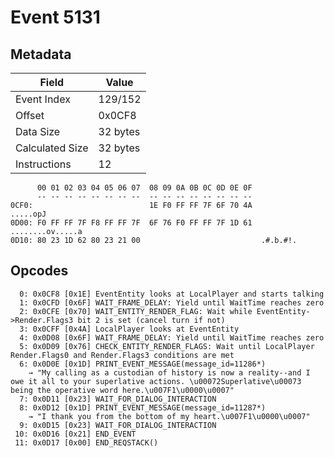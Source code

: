# Event 5131

## Metadata

| Field           | Value    |
|-----------------|----------|
| Event Index     | 129/152  |
| Offset          | 0x0CF8   |
| Data Size       | 32 bytes |
| Calculated Size | 32 bytes |
| Instructions    | 12       |

```
      00 01 02 03 04 05 06 07  08 09 0A 0B 0C 0D 0E 0F
      -- -- -- -- -- -- -- --  -- -- -- -- -- -- -- --
0CF0:                          1E F0 FF FF 7F 6F 70 4A          .....opJ
0D00: F0 FF FF 7F F8 FF FF 7F  6F 76 F0 FF FF 7F 1D 61  ........ov.....a
0D10: 80 23 1D 62 80 23 21 00                           .#.b.#!.        
```

## Opcodes

```
  0: 0x0CF8 [0x1E] EventEntity looks at LocalPlayer and starts talking
  1: 0x0CFD [0x6F] WAIT_FRAME_DELAY: Yield until WaitTime reaches zero
  2: 0x0CFE [0x70] WAIT_ENTITY_RENDER_FLAG: Wait while EventEntity->Render.Flags3 bit 2 is set (cancel turn if not)
  3: 0x0CFF [0x4A] LocalPlayer looks at EventEntity
  4: 0x0D08 [0x6F] WAIT_FRAME_DELAY: Yield until WaitTime reaches zero
  5: 0x0D09 [0x76] CHECK_ENTITY_RENDER_FLAGS: Wait until LocalPlayer Render.Flags0 and Render.Flags3 conditions are met
  6: 0x0D0E [0x1D] PRINT_EVENT_MESSAGE(message_id=11286*)
    → "My calling as a custodian of history is now a reality--and I owe it all to your superlative actions. \u00072Superlative\u00073 being the operative word here.\u007F1\u0000\u0007"
  7: 0x0D11 [0x23] WAIT_FOR_DIALOG_INTERACTION
  8: 0x0D12 [0x1D] PRINT_EVENT_MESSAGE(message_id=11287*)
    → "I thank you from the bottom of my heart.\u007F1\u0000\u0007"
  9: 0x0D15 [0x23] WAIT_FOR_DIALOG_INTERACTION
 10: 0x0D16 [0x21] END_EVENT
 11: 0x0D17 [0x00] END_REQSTACK()
```
